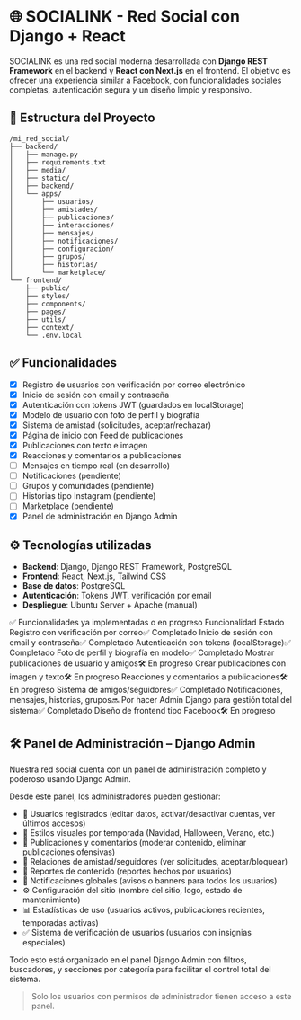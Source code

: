 # 🌐 SOCIALINK - Red Social con Django + React

SOCIALINK es una red social moderna desarrollada con **Django REST Framework** en el backend y **React con Next.js** en el frontend. El objetivo es ofrecer una experiencia similar a Facebook, con funcionalidades sociales completas, autenticación segura y un diseño limpio y responsivo.

## 🧱 Estructura del Proyecto

```
/mi_red_social/
├── backend/
│   ├── manage.py
│   ├── requirements.txt
│   ├── media/
│   ├── static/
│   ├── backend/
│   └── apps/
│       ├── usuarios/
│       ├── amistades/
│       ├── publicaciones/
│       ├── interacciones/
│       ├── mensajes/
│       ├── notificaciones/
│       ├── configuracion/
│       ├── grupos/
│       ├── historias/
│       └── marketplace/
└── frontend/
    ├── public/
    ├── styles/
    ├── components/
    ├── pages/
    ├── utils/
    ├── context/
    └── .env.local
```

## ✅ Funcionalidades

- [x] Registro de usuarios con verificación por correo electrónico
- [x] Inicio de sesión con email y contraseña
- [x] Autenticación con tokens JWT (guardados en localStorage)
- [x] Modelo de usuario con foto de perfil y biografía
- [x] Sistema de amistad (solicitudes, aceptar/rechazar)
- [x] Página de inicio con Feed de publicaciones
- [x] Publicaciones con texto e imagen
- [x] Reacciones y comentarios a publicaciones
- [ ] Mensajes en tiempo real (en desarrollo)
- [ ] Notificaciones (pendiente)
- [ ] Grupos y comunidades (pendiente)
- [ ] Historias tipo Instagram (pendiente)
- [ ] Marketplace (pendiente)
- [x] Panel de administración en Django Admin

## ⚙️ Tecnologías utilizadas

- **Backend**: Django, Django REST Framework, PostgreSQL
- **Frontend**: React, Next.js, Tailwind CSS
- **Base de datos**: PostgreSQL
- **Autenticación**: Tokens JWT, verificación por email
- **Despliegue**: Ubuntu Server + Apache (manual)

✅ Funcionalidades ya implementadas o en progreso
Funcionalidad Estado
Registro con verificación por correo✅ Completado
Inicio de sesión con email y contraseña✅ Completado
Autenticación con tokens (localStorage)✅ Completado
Foto de perfil y biografía en modelo✅ Completado
Mostrar publicaciones de usuario y amigos🛠️ En progreso
Crear publicaciones con imagen y texto🛠️ En progreso
Reacciones y comentarios a publicaciones🛠️ En progreso
Sistema de amigos/seguidores✅ Completado
Notificaciones, mensajes, historias, grupos🔜 Por hacer
Admin Django para gestión total del sistema✅ Completado
Diseño de frontend tipo Facebook🛠️ En progreso

## 🛠️ Panel de Administración – Django Admin

Nuestra red social cuenta con un panel de administración completo y poderoso usando Django Admin.

Desde este panel, los administradores pueden gestionar:

- 👥 Usuarios registrados (editar datos, activar/desactivar cuentas, ver últimos accesos)
- 🎨 Estilos visuales por temporada (Navidad, Halloween, Verano, etc.)
- 📝 Publicaciones y comentarios (moderar contenido, eliminar publicaciones ofensivas)
- 🤝 Relaciones de amistad/seguidores (ver solicitudes, aceptar/bloquear)
- 🚩 Reportes de contenido (reportes hechos por usuarios)
- 📣 Notificaciones globales (avisos o banners para todos los usuarios)
- ⚙️ Configuración del sitio (nombre del sitio, logo, estado de mantenimiento)
- 📊 Estadísticas de uso (usuarios activos, publicaciones recientes, temporadas activas)
- ✅ Sistema de verificación de usuarios (usuarios con insignias especiales)

Todo esto está organizado en el panel Django Admin con filtros, buscadores, y secciones por categoría para facilitar el control total del sistema.

> Solo los usuarios con permisos de administrador tienen acceso a este panel.
